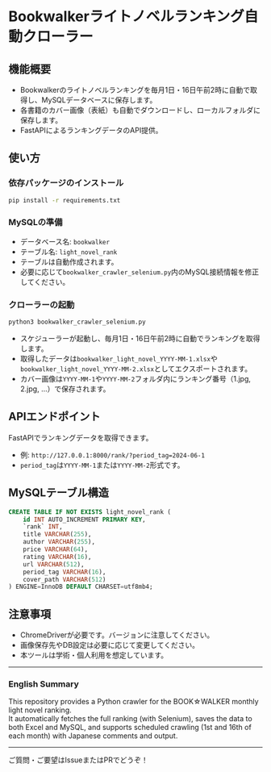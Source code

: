 # Bookwalkerライトノベルランキング自動クローラー

## 機能概要
- Bookwalkerのライトノベルランキングを毎月1日・16日午前2時に自動で取得し、MySQLデータベースに保存します。
- 各書籍のカバー画像（表紙）も自動でダウンロードし、ローカルフォルダに保存します。
- FastAPIによるランキングデータのAPI提供。

## 使い方
### 依存パッケージのインストール
```bash
pip install -r requirements.txt
```

### MySQLの準備
- データベース名: `bookwalker`
- テーブル名: `light_novel_rank`
- テーブルは自動作成されます。
- 必要に応じて`bookwalker_crawler_selenium.py`内のMySQL接続情報を修正してください。

### クローラーの起動
```bash
python3 bookwalker_crawler_selenium.py
```
- スケジューラーが起動し、毎月1日・16日午前2時に自動でランキングを取得します。
- 取得したデータは`bookwalker_light_novel_YYYY-MM-1.xlsx`や`bookwalker_light_novel_YYYY-MM-2.xlsx`としてエクスポートされます。
- カバー画像は`YYYY-MM-1`や`YYYY-MM-2`フォルダ内にランキング番号（1.jpg, 2.jpg, ...）で保存されます。

## APIエンドポイント
FastAPIでランキングデータを取得できます。

- 例: `http://127.0.0.1:8000/rank/?period_tag=2024-06-1`
- `period_tag`は`YYYY-MM-1`または`YYYY-MM-2`形式です。

## MySQLテーブル構造
```sql
CREATE TABLE IF NOT EXISTS light_novel_rank (
    id INT AUTO_INCREMENT PRIMARY KEY,
    `rank` INT,
    title VARCHAR(255),
    author VARCHAR(255),
    price VARCHAR(64),
    rating VARCHAR(16),
    url VARCHAR(512),
    period_tag VARCHAR(16),
    cover_path VARCHAR(512)
) ENGINE=InnoDB DEFAULT CHARSET=utf8mb4;
```

## 注意事項
- ChromeDriverが必要です。バージョンに注意してください。
- 画像保存先やDB設定は必要に応じて変更してください。
- 本ツールは学術・個人利用を想定しています。

---

### English Summary

This repository provides a Python crawler for the BOOK☆WALKER monthly light novel ranking.  
It automatically fetches the full ranking (with Selenium), saves the data to both Excel and MySQL, and supports scheduled crawling (1st and 16th of each month) with Japanese comments and output.

---

ご質問・ご要望はIssueまたはPRでどうぞ！
